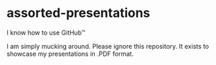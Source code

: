 # assorted-presentations
I know how to use GitHub™

I am simply mucking around. Please ignore this repository. It exists to showcase my presentations in .PDF format.
